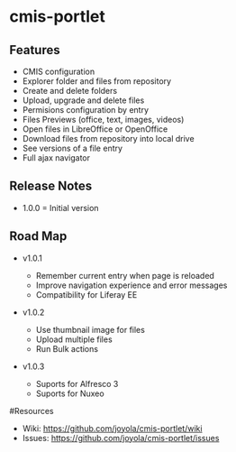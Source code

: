 # cmis-portlet

## Features

* CMIS configuration
* Explorer folder and files from repository
* Create and delete folders
* Upload, upgrade and delete files
* Permisions configuration by entry
* Files Previews (office, text, images, videos)
* Open files in LibreOffice or OpenOffice
* Download files from repository into local drive
* See versions of a file entry
* Full ajax navigator

##  Release Notes

* 1.0.0 = Initial version

## Road Map 

* v1.0.1
  - Remember current entry when page is reloaded
  - Improve navigation experience and error messages
  - Compatibility for Liferay EE

* v1.0.2
  - Use thumbnail image for files
  - Upload multiple files
  - Run Bulk actions

* v1.0.3
  - Suports for Alfresco 3
  - Suports for Nuxeo

#Resources

* Wiki: https://github.com/joyola/cmis-portlet/wiki
* Issues: https://github.com/joyola/cmis-portlet/issues

